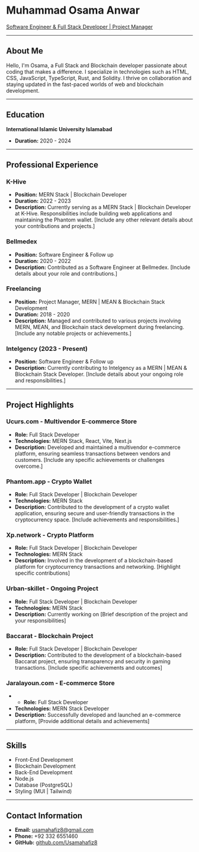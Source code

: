 # Muhammad Osama Anwar

[Software Engineer & Full Stack Developer | Project Manager](https://github.com/Usamahafiz8)

---

## About Me

Hello, I'm Osama, a Full Stack and Blockchain developer passionate about coding that makes a difference. I specialize in technologies such as HTML, CSS, JavaScript, TypeScript, Rust, and Solidity. I thrive on collaboration and staying updated in the fast-paced worlds of web and blockchain development.

---

## Education

**International Islamic University Islamabad**

- **Duration:** 2020 - 2024

---

## Professional Experience

### K-Hive

- **Position:** MERN Stack | Blockchain Developer
- **Duration:** 2022 - 2023
- **Description:** Currently serving as a MERN Stack | Blockchain Developer at K-Hive. Responsibilities include building web applications and maintaining the Phantom wallet. [Include any other relevant details about your contributions and projects.]

### Bellmedex

- **Position:** Software Engineer & Follow up
- **Duration:** 2020 - 2022
- **Description:** Contributed as a Software Engineer at Bellmedex. [Include details about your role and contributions.]

### Freelancing

- **Position:** Project Manager, MERN | MEAN & Blockchain Stack Development
- **Duration:** 2018 - 2020
- **Description:** Managed and contributed to various projects involving MERN, MEAN, and Blockchain stack development during freelancing. [Include any notable projects or achievements.]

### Intelgency (2023 - Present)

- **Position:** Software Engineer & Follow up
- **Description:** Currently contributing to Intelgency as a MERN | MEAN & Blockchain Stack Developer. [Include details about your ongoing role and responsibilities.]

---

## Project Highlights

### Ucurs.com - Multivendor E-commerce Store

- **Role:** Full Stack Developer
- **Technologies:** MERN Stack, React, Vite, Next.js
- **Description:** Developed and maintained a multivendor e-commerce platform, ensuring seamless transactions between vendors and customers. [Include any specific achievements or challenges overcome.]

### Phantom.app - Crypto Wallet

- **Role:** Full Stack Developer | Blockchain Developer
- **Technologies:** MERN Stack
- **Description:** Contributed to the development of a crypto wallet application, ensuring secure and user-friendly transactions in the cryptocurrency space. [Include achievements and responsibilities.]

### Xp.network - Crypto Platform

- **Role:** Full Stack Developer | Blockchain Developer
- **Technologies:** MERN Stack
- **Description:** Involved in the development of a blockchain-based platform for cryptocurrency transactions and networking. [Highlight specific contributions]

### Urban-skillet - Ongoing Project

- **Role:** Full Stack Developer | Blockchain Developer
- **Technologies:** MERN Stack
- **Description:** Currently working on [Brief description of the project and your responsibilities]

### Baccarat - Blockchain Project

- **Role:** Full Stack Developer | Blockchain Developer
- **Description:** Contributed to the development of a blockchain-based Baccarat project, ensuring transparency and security in gaming transactions. [Include specific achievements and outcomes]

### Jaralayoun.com - E-commerce Store

- - **Role:** Full Stack Developer
- **Technologies:** MERN Stack Developer
- **Description:** Successfully developed and launched an e-commerce platform, [Provide additional details and achievements]

---

## Skills

- Front-End Development
- Blockchain Development
- Back-End Development
- Node.js
- Database (PostgreSQL)
- Styling (MUI | Tailwind)

---

## Contact Information

- **Email:** usamahafiz8@gmail.com
- **Phone:** +92 332 6551460
- **GitHub:** [github.com/Usamahafiz8](https://github.com/Usamahafiz8)
